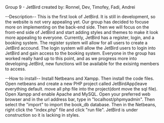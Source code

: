 Group 9 - JetBird
created by: Ronnel, Dev, Timofey, Fadi, Andrei



--Description--
This is the first look of JetBird. It is still in development, so the website is not very appealing yet. Our group has decided to focuse more on implementing on the back-end side. Then we will focus on the front-end side of JetBird and start adding styles
and themes to make it look more appealing to everyone. Currently, JetBird has a register, login, and a booking system. The register system will allow for all users to create a JetBird accound. The login system will allow the JetBird users to login into 
JetBird and gain access to the booking system. Everyone in the group has worked really hard up to this point, and as we progress more into developing JetBird, new functions will be available for the exisintg members to access. 


--How to install--
Install Netbeans and Xampp. Then install the code files. Open netbeans and create a new PHP project called JetBirdApp(leave everything default. move all php file into the project(dont move the sql file). Open Xampp and enable Apache and MySQL. Open your preferred web browser and in the url address bar, type in "localhost/phpmyadmin". Then select the "import" to import the book_db database. Then in the Netbeans, right click the "index.php" file and click "run file". JetBird is under construction so it is
lacking in styles. 
